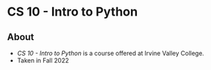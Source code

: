 # CS 10 - Intro to Python

## About
- *CS 10 - Intro to Python* is a course offered at Irvine Valley College.
- Taken in Fall 2022